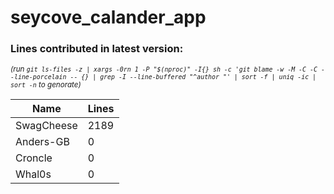 # seycove_calander_app

### Lines contributed in latest version:
_<sup>(run `git ls-files -z | xargs -0rn 1 -P "$(nproc)" -I{} sh -c 'git blame -w -M -C -C --line-porcelain -- {} | grep -I --line-buffered "^author "' | sort -f | uniq -ic | sort -n` to genorate)</sup>_

| Name       | Lines |
|------------|-------|
| SwagCheese | 2189  |
| Anders-GB  | 0     |
| Croncle    | 0     |
| Whal0s     | 0     |